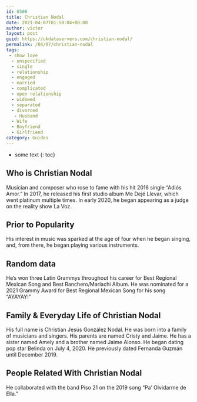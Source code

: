 ```yaml
---
id: 6508
title: Christian Nodal
date: 2021-04-07T01:50:04+00:00
author: victor
layout: post
guid: https://ukdataservers.com/christian-nodal/
permalink: /04/07/christian-nodal
tags:
 - show love
  - unspecified
  - single
  - relationship
  - engaged
  - married
  - complicated
  - open relationship
  - widowed
  - separated
  - divorced
   - Husband
  - Wife
  - Boyfriend
  - Girlfriend
category: Guides
---
```


* some text
{: toc}


## Who is Christian Nodal



Musician and composer who rose to fame with his hit 2016 single &#8220;Adiós Amor.&#8221; In 2017, he released his first studio album Me Dejé Llevar, which went platinum multiple times. In early 2020, he began appearing as a judge on the reality show La Voz. 

                
                
                
## Prior to Popularity



His interest in music was sparked at the age of four when he began singing, and, from there, he began playing various instruments.

                
                
                
## Random data



He&#8217;s won three Latin Grammys throughout his career for Best Regional Mexican Song and Best Ranchero/Mariachi Album. He was nominated for a 2021 Grammy Award for Best Regional Mexican Song for his song &#8220;AYAYAY!&#8221;

                
                
                
## Family & Everyday Life of Christian Nodal



His full name is Christian Jesús González Nodal. He was born into a family of musicians and singers. His parents are named Cristy and Jaime. He has a sister named Amely and a brother named Jaime Alonso. He began dating pop star Belinda on July 4, 2020. He previously dated Fernanda Guzmán until December 2019. 

                
                
                
## People Related With Christian Nodal



He collaborated with the band Piso 21 on the 2019 song &#8220;Pa&#8217; Olvidarme de Ella.&#8221; 

                
              
            
          
          
          